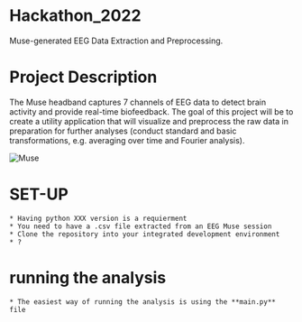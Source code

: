 # Hackathon_2022
Muse-generated EEG Data Extraction and Preprocessing.

# Project Description
The Muse headband captures 7 channels of EEG data to detect brain activity and provide real-time biofeedback. The goal of this project will be to create a utility application that will visualize and preprocess the raw data in preparation for further analyses (conduct standard and basic transformations, e.g. averaging over time and Fourier analysis).

![Muse](https://user-images.githubusercontent.com/101252448/177865771-477d0b9a-4058-471c-9345-64fe1965b473.jpg)

# SET-UP
```
* Having python XXX version is a requierment 
* You need to have a .csv file extracted from an EEG Muse session
* Clone the repository into your integrated development environment
* ?
```

# running the analysis
```
* The easiest way of running the analysis is using the **main.py** file
```
